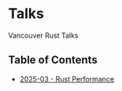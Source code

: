 # Talks
Vancouver Rust Talks

## Table of Contents

- [2025-03 - Rust Performance](./2025-03-19-performance)
